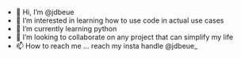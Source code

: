 - 👋 Hi, I’m @jdbeue
- 👀 I’m interested in learning how to use code in actual use cases
- 🌱 I’m currently learning python
- 💞️ I’m looking to collaborate on any project that can simplify my life
- 📫 How to reach me ... reach my insta handle @jdbeue_ 

<!---
jdbeue/jdbeue is a ✨ special ✨ repository because its `README.md` (this file) appears on your GitHub profile.
You can click the Preview link to take a look at your changes.
--->

